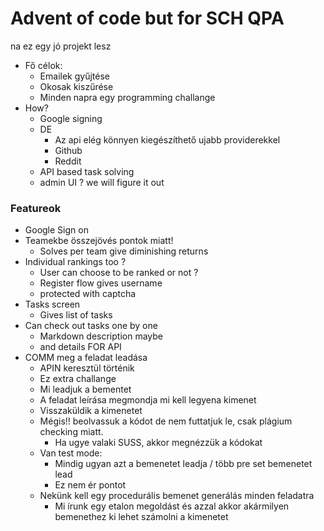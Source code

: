 # Advent of code but for SCH QPA

na ez egy jó projekt lesz
- Fő célok:
  - Emailek gyűjtése
  - Okosak kiszűrése
  - Minden napra egy programming challange
- How?
  - Google signing
  - DE
    - Az api elég könnyen kiegészíthető ujabb providerekkel
    - Github
    - Reddit
  - API based task solving
  - admin UI ? we will figure it out

### Featureok

- Google Sign on
- Teamekbe összejövés pontok miatt!
  - Solves per team give diminishing returns
- Individual rankings too ?
  - User can choose to be ranked or not ?
  - Register flow gives username
  - protected with captcha
- Tasks screen
  - Gives list of tasks
- Can check out tasks one by one
  - Markdown description maybe
  - and details FOR API
- COMM meg a feladat leadása
  - APIN keresztül történik
  - Ez extra challange
  - Mi leadjuk a bementet
  - A feladat leírása megmondja mi kell legyena  kimenet
  - Visszaküldik a kimenetet
  - Mégis!! beolvassuk a kódot de nem futtatjuk le, csak plágium checking miatt.
    - Ha ugye valaki SUSS, akkor megnézzük a kódokat
  - Van test mode:
    - Mindig ugyan azt a bemenetet leadja / több pre set bemenetet lead
    - Ez nem ér pontot
  - Nekünk kell egy procedurális bemenet generálás minden feladatra
    - Mi írunk egy etalon megoldást és azzal akkor akármilyen bemenethez ki lehet számolni a kimenetet